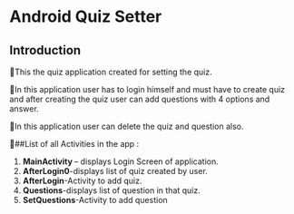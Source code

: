 # Android Quiz Setter

## Introduction 

  📌This the quiz application created for setting the quiz.
  
  📌In this application user has to login himself and must have to create quiz and after creating the quiz user can add questions with 4 options and answer.
  
  📌In this application user can delete the quiz and question also.
  
📃##List of all Activities in the app :
    <ol>
      <li> <b>MainActivity </b>– displays Login Screen of application.
      <li><b>AfterLogin0</b>-displays list of quiz created by user.
      <li><b>AfterLogin</b>-Activity to add quiz.
      <li><b>Questions</b>-displays list of question in that quiz.
        <li><b>SetQuestions</b>-Activity to add question
    </ol>
